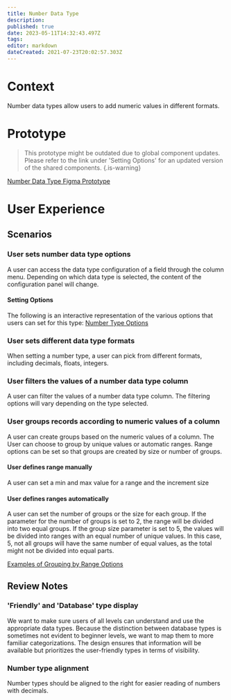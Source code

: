 ```yaml
---
title: Number Data Type
description: 
published: true
date: 2023-05-11T14:32:43.497Z
tags: 
editor: markdown
dateCreated: 2021-07-23T20:02:57.303Z
---
```


# Context
Number data types allow users to add numeric values in different formats. 

# Prototype
> This prototype might be outdated due to global component updates. Please refer to the link under 'Setting Options' for an updated version of the shared components.
{.is-warning}

[Number Data Type Figma Prototype](https://www.figma.com/proto/Uaf1ntcldzK2U41Jhw6vS2/Mathesar-MVP?page-id=3043%3A25937&node-id=3118%3A23009&viewport=-201%2C-496%2C0.35054445266723633&scaling=contain&starting-point-node-id=3118%3A23009)

# User Experience

## Scenarios
### User sets number data type options
A user can access the data type configuration of a field through the column menu. Depending on which data type is selected, the content of the configuration panel will change.

#### Setting Options
The following is an interactive representation of the various options that users can set for this type:
[Number Type Options](https://www.figma.com/proto/Uaf1ntcldzK2U41Jhw6vS2/Mathesar-MVP?page-id=4260%3A37440&node-id=4270%3A39634&viewport=324%2C48%2C0.21&scaling=contain&starting-point-node-id=4270%3A39634&show-proto-sidebar=1)

### User sets different data type formats
When setting a number type, a user can pick from different formats, including decimals, floats, integers.

### User filters the values of a number data type column
A user can filter the values of a number data type column. The filtering options will vary depending on the type selected. 

### User groups records according to numeric values of a column
A user can create groups based on the numeric values of a column. The User can choose to group by unique values or automatic ranges. Range options can be set so that groups are created by size or number of groups.

#### User defines range manually
A user can set a min and max value for a range and the increment size
#### User defines ranges automatically
A user can set the number of groups or the size for each group. If the parameter for the number of groups is set to 2, the range will be divided into two equal groups. If the group size parameter is set to 5, the values will be divided into ranges with an equal number of unique values. In this case, 5, not all groups will have the same number of equal values, as the total might not be divided into equal parts.

[Examples of Grouping by Range Options](https://www.figma.com/proto/Uaf1ntcldzK2U41Jhw6vS2/Mathesar-MVP?page-id=3458%3A26001&node-id=3469%3A27264&viewport=69%2C76%2C0.7793133854866028&scaling=min-zoom)

## Review Notes
### 'Friendly' and 'Database' type display
We want to make sure users of all levels can understand and use the appropriate data types. Because the distinction between database types is sometimes not evident to beginner levels, we want to map them to more familiar categorizations. The design ensures that information will be available but prioritizes the user-friendly types in terms of visibility.

### Number type alignment
Number types should be aligned to the right for easier reading of numbers with decimals.